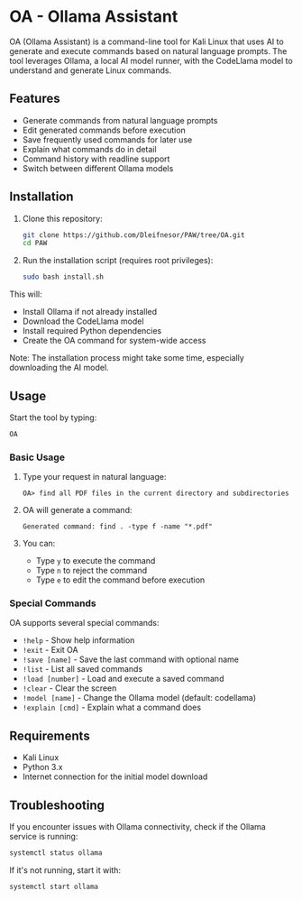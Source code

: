 # OA - Ollama Assistant

OA (Ollama Assistant) is a command-line tool for Kali Linux that uses AI to generate and execute commands based on natural language prompts. The tool leverages Ollama, a local AI model runner, with the CodeLlama model to understand and generate Linux commands.

## Features

- Generate commands from natural language prompts
- Edit generated commands before execution
- Save frequently used commands for later use
- Explain what commands do in detail
- Command history with readline support
- Switch between different Ollama models

## Installation

1. Clone this repository:
   ```bash
   git clone https://github.com/Dleifnesor/PAW/tree/OA.git
   cd PAW
   ```

2. Run the installation script (requires root privileges):
   ```bash
   sudo bash install.sh
   ```

This will:
- Install Ollama if not already installed
- Download the CodeLlama model
- Install required Python dependencies
- Create the OA command for system-wide access

Note: The installation process might take some time, especially downloading the AI model.

## Usage

Start the tool by typing:

```bash
OA
```

### Basic Usage

1. Type your request in natural language:
   ```
   OA> find all PDF files in the current directory and subdirectories
   ```

2. OA will generate a command:
   ```
   Generated command: find . -type f -name "*.pdf"
   ```

3. You can:
   - Type `y` to execute the command
   - Type `n` to reject the command
   - Type `e` to edit the command before execution

### Special Commands

OA supports several special commands:

- `!help` - Show help information
- `!exit` - Exit OA
- `!save [name]` - Save the last command with optional name
- `!list` - List all saved commands
- `!load [number]` - Load and execute a saved command
- `!clear` - Clear the screen
- `!model [name]` - Change the Ollama model (default: codellama)
- `!explain [cmd]` - Explain what a command does

## Requirements

- Kali Linux
- Python 3.x
- Internet connection for the initial model download

## Troubleshooting

If you encounter issues with Ollama connectivity, check if the Ollama service is running:

```bash
systemctl status ollama
```

If it's not running, start it with:

```bash
systemctl start ollama
```
